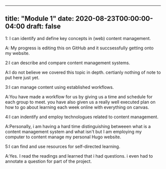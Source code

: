   
---
title: "Module 1"
date: 2020-08-23T00:00:00-04:00
draft: false
---

1: I can identify and define key concepts in (web) content management.

  A: My progress is editing this on GitHub and it succsessfully getting onto my website.
  
2:I can describe and compare content management systems.

  A:I do not believe we covered this topic in depth. certianly nothing of note to put here just yet.

3:I can manage content using established workflows.

  A:You have made a workflow for us by giving us a time and schedule for each group to meet. you have also given us a really well executed plan on how to go about learning each week online with everything on canvas.
  
4:I can indentify and employ technologues related to content management.

  A:Personally, i am having a hard time distinguishing betweeen what is a content management system and what isn't but I am employing   my computer to content manage my personal Hugo website.
  
5:I can find and use resources for self-directed learning.

  A:Yes. I read the readings and learned that i had questions. i even had to annotate a question for part of the project.

